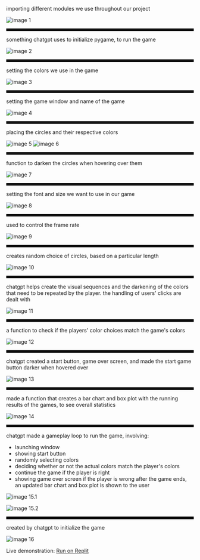 importing different modules we use throughout our project

![image 1](1.PNG)
<hr style="border: 3px solid black;">

something chatgpt uses to initialize pygame, to run the game

![image 2](2.PNG)
<hr style="border: 3px solid black;">

setting the colors we use in the game

![image 3](3.PNG)
<hr style="border: 3px solid black;">

setting the game window and name of the game

![image 4](4.PNG)
<hr style="border: 3px solid black;">

placing the circles and their respective colors

![image 5](5.PNG)
![image 6](6.PNG)
<hr style="border: 3px solid black;">

function to darken the circles when hovering over them

![image 7](7.PNG)
<hr style="border: 3px solid black;">

setting the font and size we want to use in our game

![image 8](8.PNG)
<hr style="border: 3px solid black;">

used to control the frame rate

![image 9](9.PNG)
<hr style="border: 3px solid black;">

creates random choice of circles, based on a particular length

![image 10](10.PNG)
<hr style="border: 3px solid black;">

chatgpt helps create the visual sequences and the darkening of the colors that need to be repeated by the player. the handling of users' clicks are dealt with

![image 11](11.PNG)
<hr style="border: 3px solid black;">

a function to check if the players' color choices match the game's colors

![image 12](12.PNG)
<hr style="border: 3px solid black;">

chatgpt created a start button, game over screen, and made the start game button darker when hovered over

![image 13](13.PNG)
<hr style="border: 3px solid black;">

made a function that creates a bar chart and box plot with the running results of the games, to see overall statistics

![image 14](14.PNG)
<hr style="border: 3px solid black;">

chatgpt made a gameplay loop to run the game, involving:
- launching window
- showing start button
- randomly selecting colors
- deciding whether or not the actual colors match the player's colors
- continue the game if the player is right
- showing game over screen if the player is wrong
after the game ends, an updated bar chart and box plot is shown to the user

![image 15.1](15.1.PNG)

![image 15.2](15.2.PNG)
<hr style="border: 3px solid black;">

created by chatgpt to initialize the game

![image 16](16.PNG)




Live demonstration: [Run on Replit](https://replit.com/@blackmja/Project?v=1)
